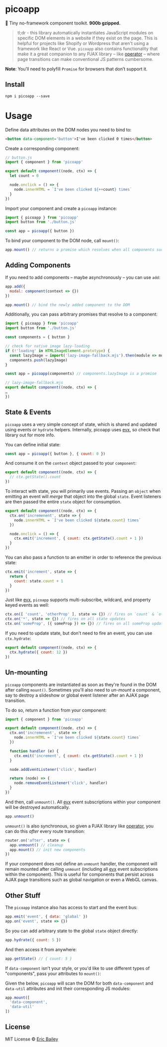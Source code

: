 # picoapp
🐣 Tiny no-framework component toolkit. **900b gzipped.**

> tl;dr - this library automatically instantiates JavaScript modules on specific
> DOM elements in a website if they exist on the page. This is helpful for
> projects like Shopify or Wordpress that aren't using a framework like React or
> Vue. `picoapp` also contains functionality that make it a great companion to
> any PJAX library – like
> [operator](https://github.com/estrattonbailey/operator) – where page
> transitions can make conventional JS patterns cumbersome.

**Note**: You’ll need to polyfill `Promise` for browsers that don’t support it.

## Install
```
npm i picoapp --save
```

# Usage
Define data attributes on the DOM nodes you need to bind to:
```html
<button data-component='button'>I've been clicked 0 times</button>
```

Create a corresponding component:
```javascript
// button.js
import { component } from 'picoapp'

export default component((node, ctx) => {
  let count = 0

  node.onclick = () => {
    node.innerHTML = `I've been clicked ${++count} times`
  }
})
```

Import your component and create a `picoapp` instance:
```javascript
import { picoapp } from 'picoapp'
import button from './button.js'

const app = picoapp({ button })
```

To bind your component to the DOM node, call `mount()`:
```javascript
app.mount() // returns a promise which resolves when all components successfully mount
```

## Adding Components
If you need to add components – maybe asynchronously – you can use `add`:
```javascript
app.add({
  modal: component(context => {})
})

app.mount() // bind the newly added component to the DOM
```

Additionally, you can pass arbitrary promises that resolve to a component:
```javascript
import { picoapp } from 'picoapp'
import button from './button.js'

const components = { button }

// check for native image lazy-loading
if (!'loading' in HTMLImageElement.prototype) {
  const lazyImage = import('lazy-image-fallback.mjs').then(module => module.default)
  components.push(lazyImage)
}

const app = picoapp(components) // components.lazyImage is a promise
```

```javascript
// lazy-image-fallback.mjs
export default component((node, ctx) => {
…
})
```

## State & Events
`picoapp` uses a very simple concept of state, which is shared and updated using
events or `hydrate` helpers. Internally, picoapp uses
[evx](https://github.com/estrattonbailey/evx), so check that library out for
more info.

You can define initial state:
```javascript
const app = picoapp({ button }, { count: 0 })
```

And consume it on the `context` object passed to your `component`:
```javascript
export default component((node, ctx) => {
  // ctx.getState().count
})
```

To interact with state, you will primarily use events. Passing an `object` when
emitting an event will *merge* that object into the global `state`. Event
listeners are then passed the entire `state` object for consumption.
```javascript
export default component((node, ctx) => {
  ctx.on('incremenent', state => {
    node.innerHTML = `I've been clicked ${state.count} times`
  })

  node.onclick = () => {
    ctx.emit('increment', { count: ctx.getState().count + 1 })
  }
})
```

You can also pass a function to an emitter in order to reference the previous
state:
```javascript
ctx.emit('increment', state => {
  return {
    count: state.count + 1
  }
})
```

Just like [evx](https://github.com/estrattonbailey/evx), `picoapp` supports
multi-subscribe, wildcard, and property keyed events as well:
```javascript
ctx.on([ 'count', 'otherProp' ], state => {}) // fires on `count` & `otherProp`
ctx.on('*', state => {}) // fires on all state updates
ctx.on('someProp', ({ someProp }) => {}) // fires on all someProp updates
```

If you need to update state, but don't need to fire an event, you can use
`ctx.hydrate`:
```javascript
export default component((node, ctx) => {
  ctx.hydrate({ count: 12 })
})
```

## Un-mounting
`picoapp` components are instantiated as soon as they're found in the DOM after
calling `mount()`. Sometimes you'll also need to *un-mount* a component, say to
destroy a slideshow or global event listener after an AJAX page transition.

To do so, return a function from your component:
```javascript
import { component } from 'picoapp'

export default component((node, ctx) => {
  ctx.on('incremenent', state => {
    node.innerHTML = `I've been clicked ${state.count} times`
  })

  function handler (e) {
    ctx.emit('increment', { count: ctx.getState().count + 1 })
  }

  node.addEventListener('click', handler)

  return (node) => {
    node.removeEventListener('click', handler)
  }
})
```

And then, call `unmount()`. All [evx](https://github.com/estrattonbailey/evx) event subscriptions within your component will be destroyed automatically.
```javascript
app.unmount()
```

`unmount()` is also synchronous, so given a PJAX library like
[operator](https://github.com/estrattonbailey/operator), you can do this *after*
every route transition:
```javascript
router.on('after', state => {
  app.unmount() // cleanup
  app.mount() // init new components
})
```

If your component does not define an `unmount` handler, the component will remain mounted after calling `unmount` (including all [evx](https://github.com/estrattonbailey/evx) event subscriptions within the component). This is useful for components that persist across AJAX page transitions such as global navigation or even a WebGL canvas.

## Other Stuff
The `picoapp` instance also has access to start and the event bus:
```javascript
app.emit('event', { data: 'global' })
app.on('event', state => {})
```

So you can add arbitrary state to the global `state` object directly:
```javascript
app.hydrate({ count: 5 })
```

And then access it from anywhere:
```javascript
app.getState() // { count: 5 }
```

If `data-component` isn't your style, or you'd like to use different types of
"components", pass your attributes to `mount()`:

Given the below, `picoapp` will scan the DOM for both `data-component` and
`data-util` attributes and init their corresponding JS modules:
```javascript
app.mount([
  'data-component',
  'data-util'
])
```

## License
MIT License © [Eric Bailey](https://estrattonbailey.com)
